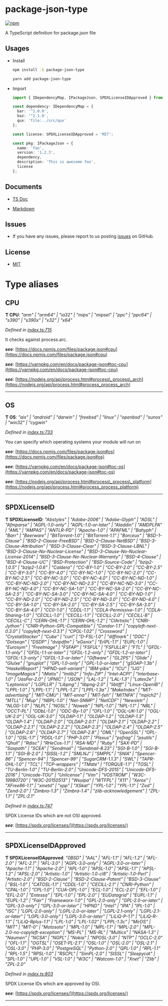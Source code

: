 
package-json-type
=================

[![npm](https://img.shields.io/npm/v/package-json-type.svg)](https://www.npmjs.com/package/package-json-type)

A TypeScript definition for package.json file

Usages
------

*   Install
    
    ```bash
    npm install -S package-json-type
    ```
    
    ```bash
    yarn add package-json-type
    ```
    
*   Import
    
    ```typescript
    import { IDependencyMap, IPackageJson, SPDXLicenseIDApproved } from 'package-json-type';
    
    const dependency: IDependencyMap = {
      bar: '^1.0.0',
      baz: '^2.1.0',
      qux: 'file:../src/qux'
    };
    
    const license: SPDXLicenseIDApproved = 'MIT';
    
    const pkg: IPackageJson = {
      name: 'foo',
      version: '1.2.3',
      dependency,
      description: 'This is awesome foo',
      license
    };
    ```
    

Documents
---------

*   [TS Doc](http://ajaxlab.github.io/package-json-type/)
    
*   [Markdown](https://github.com/ajaxlab/package-json-type/blob/master/md/interfaces/ipackagejson.md)
    

Issues
------

*   If you have any issues, please report to us posting [issues](https://github.com/ajaxlab/package-json-type/issues) on GitHub.

License
-------

*   [MIT](./LICENSE)

# Type aliases

<a id="cpu"></a>

##  CPU

**Ƭ CPU**: *"arm" \| "arm64" \| "ia32" \| "mips" \| "mipsel" \| "ppc" \| "ppc64" \| "s390" \| "s390x" \| "x32" \| "x64"*

*Defined in [index.ts:715](https://github.com/ajaxlab/package-json-type/blob/7c09ac6/src/index.ts#L715)*

It checks against process.arc.

*__see__*: [https://docs.npmjs.com/files/package.json#cpu](https://docs.npmjs.com/files/package.json#cpu)

*__see__*: [https://yarnpkg.com/en/docs/package-json#toc-cpu](https://yarnpkg.com/en/docs/package-json#toc-cpu)

*__see__*: [https://nodejs.org/api/process.html#process\_process\_arch](https://nodejs.org/api/process.html#process_process_arch)

___
<a id="os"></a>

##  OS

**Ƭ OS**: *"aix" \| "android" \| "darwin" \| "freebsd" \| "linux" \| "openbsd" \| "sunos" \| "win32" \| "cygwin"*

*Defined in [index.ts:733](https://github.com/ajaxlab/package-json-type/blob/7c09ac6/src/index.ts#L733)*

You can specify which operating systems your module will run on

*__see__*: [https://docs.npmjs.com/files/package.json#os](https://docs.npmjs.com/files/package.json#os)

*__see__*: [https://yarnpkg.com/en/docs/package-json#toc-os](https://yarnpkg.com/en/docs/package-json#toc-os)

*__see__*: [https://nodejs.org/api/process.html#process\_process\_platform](https://nodejs.org/api/process.html#process_process_platform)

___
<a id="spdxlicenseid"></a>

##  SPDXLicenseID

**Ƭ SPDXLicenseID**: *"Abstyles" \| "Adobe-2006" \| "Adobe-Glyph" \| "ADSL" \| "Afmparse" \| "AGPL-1.0-only" \| "AGPL-1.0-or-later" \| "Aladdin" \| "AMDPLPA" \| "AML" \| "AMPAS" \| "ANTLR-PD" \| "Apache-1.0" \| "APAFML" \| "Bahyph" \| "Barr" \| "Beerware" \| "BitTorrent-1.0" \| "BitTorrent-1.1" \| "Borceux" \| "BSD-1-Clause" \| "BSD-2-Clause-FreeBSD" \| "BSD-2-Clause-NetBSD" \| "BSD-3-Clause-Attribution" \| "BSD-3-Clause-Clear" \| "BSD-3-Clause-LBNL" \| "BSD-3-Clause-No-Nuclear-License" \| "BSD-3-Clause-No-Nuclear-License-2014" \| "BSD-3-Clause-No-Nuclear-Warranty" \| "BSD-4-Clause" \| "BSD-4-Clause-UC" \| "BSD-Protection" \| "BSD-Source-Code" \| "bzip2-1.0.5" \| "bzip2-1.0.6" \| "Caldera" \| "CC-BY-1.0" \| "CC-BY-2.0" \| "CC-BY-2.5" \| "CC-BY-3.0" \| "CC-BY-4.0" \| "CC-BY-NC-1.0" \| "CC-BY-NC-2.0" \| "CC-BY-NC-2.5" \| "CC-BY-NC-3.0" \| "CC-BY-NC-4.0" \| "CC-BY-NC-ND-1.0" \| "CC-BY-NC-ND-2.0" \| "CC-BY-NC-ND-2.5" \| "CC-BY-NC-ND-3.0" \| "CC-BY-NC-ND-4.0" \| "CC-BY-NC-SA-1.0" \| "CC-BY-NC-SA-2.0" \| "CC-BY-NC-SA-2.5" \| "CC-BY-NC-SA-3.0" \| "CC-BY-NC-SA-4.0" \| "CC-BY-ND-1.0" \| "CC-BY-ND-2.0" \| "CC-BY-ND-2.5" \| "CC-BY-ND-3.0" \| "CC-BY-ND-4.0" \| "CC-BY-SA-1.0" \| "CC-BY-SA-2.0" \| "CC-BY-SA-2.5" \| "CC-BY-SA-3.0" \| "CC-BY-SA-4.0" \| "CC0-1.0" \| "CDDL-1.1" \| "CDLA-Permissive-1.0" \| "CDLA-Sharing-1.0" \| "CECILL-1.0" \| "CECILL-1.1" \| "CECILL-2.0" \| "CECILL-B" \| "CECILL-C" \| "CERN-OHL-1.1" \| "CERN-OHL-1.2" \| "ClArtistic" \| "CNRI-Jython" \| "CNRI-Python-GPL-Compatible" \| "Condor-1.1" \| "copyleft-next-0.3.0" \| "copyleft-next-0.3.1" \| "CPOL-1.02" \| "Crossword" \| "CrystalStacker" \| "Cube" \| "curl" \| "D-FSL-1.0" \| "diffmark" \| "DOC" \| "Dotseqn" \| "DSDP" \| "dvipdfm" \| "eGenix" \| "ErlPL-1.1" \| "EUPL-1.0" \| "Eurosym" \| "FreeImage" \| "FSFAP" \| "FSFUL" \| "FSFULLR" \| "FTL" \| "GFDL-1.1-only" \| "GFDL-1.1-or-later" \| "GFDL-1.2-only" \| "GFDL-1.2-or-later" \| "GFDL-1.3-only" \| "GFDL-1.3-or-later" \| "Giftware" \| "GL2PS" \| "Glide" \| "Glulxe" \| "gnuplot" \| "GPL-1.0-only" \| "GPL-1.0-or-later" \| "gSOAP-1.3b" \| "HaskellReport" \| "HPND-sell-variant" \| "IBM-pibs" \| "ICU" \| "IJG" \| "ImageMagick" \| "iMatix" \| "Imlib2" \| "Info-ZIP" \| "Intel-ACPI" \| "Interbase-1.0" \| "JasPer-2.0" \| "JPNIC" \| "JSON" \| "LAL-1.2" \| "LAL-1.3" \| "Latex2e" \| "Leptonica" \| "LGPLLR" \| "Libpng" \| "libpng-2.0" \| "libtiff" \| "Linux-OpenIB" \| "LPPL-1.0" \| "LPPL-1.1" \| "LPPL-1.2" \| "LPPL-1.3a" \| "MakeIndex" \| "MIT-advertising" \| "MIT-CMU" \| "MIT-enna" \| "MIT-feh" \| "MITNFA" \| "mpich2" \| "MTLL" \| "Mup" \| "NBPL-1.0" \| "Net-SNMP" \| "NetCDF" \| "Newsletr" \| "NLOD-1.0" \| "NLPL" \| "NOSL" \| "Noweb" \| "NPL-1.0" \| "NPL-1.1" \| "NRL" \| "OCCT-PL" \| "ODbL-1.0" \| "ODC-By-1.0" \| "OFL-1.0" \| "OGL-UK-1.0" \| "OGL-UK-2.0" \| "OGL-UK-3.0" \| "OLDAP-1.1" \| "OLDAP-1.2" \| "OLDAP-1.3" \| "OLDAP-1.4" \| "OLDAP-2.0" \| "OLDAP-2.0.1" \| "OLDAP-2.1" \| "OLDAP-2.2" \| "OLDAP-2.2.1" \| "OLDAP-2.2.2" \| "OLDAP-2.3" \| "OLDAP-2.4" \| "OLDAP-2.5" \| "OLDAP-2.6" \| "OLDAP-2.7" \| "OLDAP-2.8" \| "OML" \| "OpenSSL" \| "OPL-1.0" \| "OSL-1.1" \| "PDDL-1.0" \| "PHP-3.01" \| "Plexus" \| "psfrag" \| "psutils" \| "Qhull" \| "Rdisc" \| "RHeCos-1.1" \| "RSA-MD" \| "Ruby" \| "SAX-PD" \| "Saxpath" \| "SCEA" \| "Sendmail" \| "Sendmail-8.23" \| "SGI-B-1.0" \| "SGI-B-1.1" \| "SGI-B-2.0" \| "SISSL-1.2" \| "SMLNJ" \| "SMPPL" \| "SNIA" \| "Spencer-86" \| "Spencer-94" \| "Spencer-99" \| "SugarCRM-1.1.3" \| "SWL" \| "TAPR-OHL-1.0" \| "TCL" \| "TCP-wrappers" \| "TMate" \| "TORQUE-1.1" \| "TOSL" \| "TU-Berlin-1.0" \| "TU-Berlin-2.0" \| "Unicode-DFS-2015" \| "Unicode-DFS-2016" \| "Unicode-TOU" \| "Unlicense" \| "Vim" \| "VOSTROM" \| "W3C-19980720" \| "W3C-20150513" \| "Wsuipa" \| "WTFPL" \| "X11" \| "Xerox" \| "XFree86-1.1" \| "xinetd" \| "xpp" \| "XSkat" \| "YPL-1.0" \| "YPL-1.1" \| "Zed" \| "Zend-2.0" \| "Zimbra-1.3" \| "Zimbra-1.4" \| "zlib-acknowledgement" \| "ZPL-1.1" \| "ZPL-2.1"*

*Defined in [index.ts:747](https://github.com/ajaxlab/package-json-type/blob/7c09ac6/src/index.ts#L747)*

SPDX License IDs which are not OSI approved.

*__see__*: [https://spdx.org/licenses/](https://spdx.org/licenses/)

___
<a id="spdxlicenseidapproved"></a>

##  SPDXLicenseIDApproved

**Ƭ SPDXLicenseIDApproved**: *"0BSD" \| "AAL" \| "AFL-1.1" \| "AFL-1.2" \| "AFL-2.0" \| "AFL-2.1" \| "AFL-3.0" \| "AGPL-3.0-only" \| "AGPL-3.0-or-later" \| "Apache-1.1" \| "Apache-2.0" \| "APL-1.0" \| "APSL-1.0" \| "APSL-1.1" \| "APSL-1.2" \| "APSL-2.0" \| "Artistic-1.0" \| "Artistic-1.0-cl8" \| "Artistic-1.0-Perl" \| "Artistic-2.0" \| "BSD-2-Clause" \| "BSD-2-Clause-Patent" \| "BSD-3-Clause" \| "BSL-1.0" \| "CATOSL-1.1" \| "CDDL-1.0" \| "CECILL-2.1" \| "CNRI-Python" \| "CPAL-1.0" \| "CPL-1.0" \| "CUA-OPL-1.0" \| "ECL-1.0" \| "ECL-2.0" \| "EFL-1.0" \| "EFL-2.0" \| "Entessa" \| "EPL-1.0" \| "EPL-2.0" \| "EUDatagrid" \| "EUPL-1.1" \| "EUPL-1.2" \| "Fair" \| "Frameworx-1.0" \| "GPL-2.0-only" \| "GPL-2.0-or-later" \| "GPL-3.0-only" \| "GPL-3.0-or-later" \| "HPND" \| "Intel" \| "IPA" \| "IPL-1.0" \| "ISC" \| "LGPL-2.0-only" \| "LGPL-2.0-or-later" \| "LGPL-2.1-only" \| "LGPL-2.1-or-later" \| "LGPL-3.0-only" \| "LGPL-3.0-or-later" \| "LiLiQ-P-1.1" \| "LiLiQ-R-1.1" \| "LiLiQ-Rplus-1.1" \| "LPL-1.0" \| "LPL-1.02" \| "LPPL-1.3c" \| "MirOS" \| "MIT" \| "MIT-0" \| "Motosoto" \| "MPL-1.0" \| "MPL-1.1" \| "MPL-2.0" \| "MPL-2.0-no-copyleft-exception" \| "MS-PL" \| "MS-RL" \| "Multics" \| "NASA-1.3" \| "Naumen" \| "NCSA" \| "NGPL" \| "Nokia" \| "NPOSL-3.0" \| "NTP" \| "OCLC-2.0" \| "OFL-1.1" \| "OGTSL" \| "OSET-PL-2.1" \| "OSL-1.0" \| "OSL-2.0" \| "OSL-2.1" \| "OSL-3.0" \| "PHP-3.0" \| "PostgreSQL" \| "Python-2.0" \| "QPL-1.0" \| "RPL-1.1" \| "RPL-1.5" \| "RPSL-1.0" \| "RSCPL" \| "SimPL-2.0" \| "SISSL" \| "Sleepycat" \| "SPL-1.0" \| "UPL-1.0" \| "VSL-1.0" \| "W3C" \| "Watcom-1.0" \| "Xnet" \| "Zlib" \| "ZPL-2.0"*

*Defined in [index.ts:803](https://github.com/ajaxlab/package-json-type/blob/7c09ac6/src/index.ts#L803)*

SPDX License IDs which are approved by OSI.

*__see__*: [https://spdx.org/licenses/](https://spdx.org/licenses/)

___

